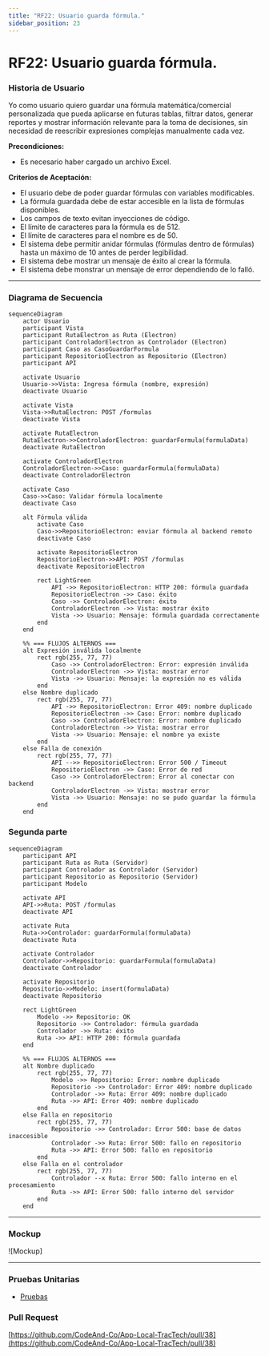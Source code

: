 ```yaml
---
title: "RF22: Usuario guarda fórmula."  
sidebar_position: 23
---
```


# RF22: Usuario guarda fórmula.

### Historia de Usuario

Yo como usuario quiero guardar una fórmula matemática/comercial personalizada que pueda aplicarse en futuras tablas, filtrar datos, generar reportes y mostrar información relevante para la toma de decisiones, sin necesidad de reescribir expresiones complejas manualmente cada vez.

  **Precondiciones:**
  - Es necesario haber cargado un archivo Excel.

  **Criterios de Aceptación:**
  
  - El usuario debe de poder guardar fórmulas con variables modificables.
  - La fórmula guardada debe de estar accesible en la lista de fórmulas disponibles.
  - Los campos de texto evitan inyecciones de código.
  - El límite de caracteres para la fórmula es de 512.
  - El límite de caracteres para el nombre es de 50.
  - El sistema debe permitir anidar fórmulas (fórmulas dentro de fórmulas) hasta un máximo de 10 antes de perder legibilidad.
  - El sistema debe mostrar un mensaje de éxito al crear la fórmula.
  - El sistema debe monstrar un mensaje de error dependiendo de lo falló.


---

### Diagrama de Secuencia
```mermaid
sequenceDiagram
    actor Usuario
    participant Vista
    participant RutaElectron as Ruta (Electron)
    participant ControladorElectron as Controlador (Electron)
    participant Caso as CasoGuardarFormula
    participant RepositorioElectron as Repositorio (Electron)
    participant API

    activate Usuario
    Usuario->>Vista: Ingresa fórmula (nombre, expresión)
    deactivate Usuario

    activate Vista
    Vista->>RutaElectron: POST /formulas
    deactivate Vista

    activate RutaElectron
    RutaElectron->>ControladorElectron: guardarFormula(formulaData)
    deactivate RutaElectron

    activate ControladorElectron
    ControladorElectron->>Caso: guardarFormula(formulaData)
    deactivate ControladorElectron

    activate Caso
    Caso->>Caso: Validar fórmula localmente
    deactivate Caso

    alt Fórmula válida
        activate Caso
        Caso->>RepositorioElectron: enviar fórmula al backend remoto
        deactivate Caso

        activate RepositorioElectron
        RepositorioElectron->>API: POST /formulas
        deactivate RepositorioElectron

        rect LightGreen
            API ->> RepositorioElectron: HTTP 200: fórmula guardada
            RepositorioElectron ->> Caso: éxito
            Caso ->> ControladorElectron: éxito
            ControladorElectron ->> Vista: mostrar éxito
            Vista ->> Usuario: Mensaje: fórmula guardada correctamente
        end
    end

    %% === FLUJOS ALTERNOS ===
    alt Expresión inválida localmente
        rect rgb(255, 77, 77)
            Caso ->> ControladorElectron: Error: expresión inválida
            ControladorElectron ->> Vista: mostrar error
            Vista ->> Usuario: Mensaje: la expresión no es válida
        end
    else Nombre duplicado
        rect rgb(255, 77, 77)
            API ->> RepositorioElectron: Error 409: nombre duplicado
            RepositorioElectron ->> Caso: Error: nombre duplicado
            Caso ->> ControladorElectron: Error: nombre duplicado
            ControladorElectron ->> Vista: mostrar error
            Vista ->> Usuario: Mensaje: el nombre ya existe
        end
    else Falla de conexión
        rect rgb(255, 77, 77)
            API -->> RepositorioElectron: Error 500 / Timeout
            RepositorioElectron ->> Caso: Error de red
            Caso ->> ControladorElectron: Error al conectar con backend
            ControladorElectron ->> Vista: mostrar error
            Vista ->> Usuario: Mensaje: no se pudo guardar la fórmula
        end
    end
```

### Segunda parte
```mermaid
sequenceDiagram
    participant API
    participant Ruta as Ruta (Servidor)
    participant Controlador as Controlador (Servidor)
    participant Repositorio as Repositorio (Servidor)
    participant Modelo

    activate API
    API->>Ruta: POST /formulas
    deactivate API

    activate Ruta
    Ruta->>Controlador: guardarFormula(formulaData)
    deactivate Ruta

    activate Controlador
    Controlador->>Repositorio: guardarFormula(formulaData)
    deactivate Controlador

    activate Repositorio
    Repositorio->>Modelo: insert(formulaData)
    deactivate Repositorio

    rect LightGreen
        Modelo ->> Repositorio: OK
        Repositorio ->> Controlador: fórmula guardada
        Controlador ->> Ruta: éxito
        Ruta ->> API: HTTP 200: fórmula guardada
    end

    %% === FLUJOS ALTERNOS ===
    alt Nombre duplicado
        rect rgb(255, 77, 77)
            Modelo ->> Repositorio: Error: nombre duplicado
            Repositorio ->> Controlador: Error 409: nombre duplicado
            Controlador ->> Ruta: Error 409: nombre duplicado
            Ruta ->> API: Error 409: nombre duplicado
        end
    else Falla en repositorio
        rect rgb(255, 77, 77)
            Repositorio ->> Controlador: Error 500: base de datos inaccesible
            Controlador ->> Ruta: Error 500: fallo en repositorio
            Ruta ->> API: Error 500: fallo en repositorio
        end
    else Falla en el controlador
        rect rgb(255, 77, 77)
            Controlador --x Ruta: Error 500: fallo interno en el procesamiento
            Ruta ->> API: Error 500: fallo interno del servidor
        end
    end
```
---

### Mockup

![Mockup]


---

### Pruebas Unitarias 
  - [Pruebas](https://docs.google.com/spreadsheets/d/1W-JW32dTsfI22-Yl5LydMhiu-oXHH_xo3hWvK6FHeLw/edit?gid=1362976154#gid=1362976154)

### Pull Request
[https://github.com/CodeAnd-Co/App-Local-TracTech/pull/38](https://github.com/CodeAnd-Co/App-Local-TracTech/pull/38)